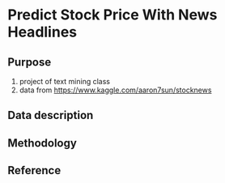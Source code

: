 # Predict Stock Price With News Headlines
## Purpose 
1. project of text mining class
2. data from https://www.kaggle.com/aaron7sun/stocknews

## Data description


## Methodology


## Reference

